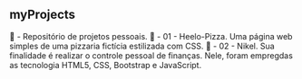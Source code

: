## myProjects
🌱 - Repositório de projetos pessoais.
🌱 - 01 - Heelo-Pizza. Uma página web simples de uma pizzaria fictícia estilizada com CSS.
🌱 - 02 - Nikel. Sua finalidade é realizar o controle pessoal de finanças. Nele, foram empregdas as tecnologia HTML5, CSS, Bootstrap e JavaScript.
##
